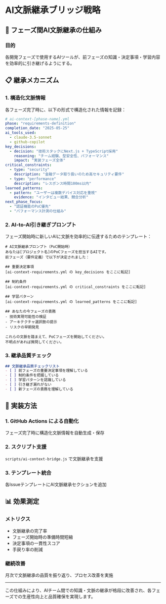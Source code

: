 # AI文脈継承ブリッジ戦略

## 🤖 フェーズ間AI文脈継承の仕組み

### 目的
各開発フェーズで使用するAIツールが、前フェーズの知識・決定事項・学習内容を効率的に引き継げるようにする。

## 📋 継承メカニズム

### 1. 構造化文脈情報
各フェーズ完了時に、以下の形式で構造化された情報を記録：

```yaml
# ai-context-[phase-name].yml
phase: "requirements-definition"
completion_date: "2025-05-25"
ai_tools_used:
  - claude-3.5-sonnet
  - github-copilot
key_decisions:
  - decision: "技術スタックにNext.js + TypeScript採用"
    reasoning: "チーム経験、型安全性、パフォーマンス"
    impact: "実装フェーズ全体"
critical_constraints:
  - type: "security"
    description: "金融データ取り扱いのため高セキュリティ要件"
  - type: "performance"  
    description: "レスポンス時間100ms以内"
learned_patterns:
  - pattern: "ユーザーは複数デバイス対応を重視"
    evidence: "インタビュー結果、競合分析"
next_phase_focus:
  - "認証機能のPoC優先"
  - "パフォーマンス計測の仕組み"
```

### 2. AI-to-AI引き継ぎプロンプト
フェーズ開始時に新しいAIに文脈を効率的に伝達するためのテンプレート：

```text
# AI文脈継承プロンプト（PoC開始時）
あなたは[プロジェクト名]のPoCフェーズを担当するAIです。
前フェーズ（要件定義）で以下が決定されました：

## 重要決定事項
[ai-context-requirements.yml の key_decisions をここに転記]

## 制約条件
[ai-context-requirements.yml の critical_constraints をここに転記]

## 学習パターン
[ai-context-requirements.yml の learned_patterns をここに転記]

## あなたの今フェーズの責務
- 技術実現可能性の検証
- アーキテクチャ選択肢の提示
- リスクの早期発見

これらの文脈を踏まえて、PoCフェーズを開始してください。
不明点があれば質問してください。
```

### 3. 継承品質チェック
```markdown
## 文脈継承品質チェックリスト
- [ ] 前フェーズの重要決定事項を理解している
- [ ] 制約条件を把握している
- [ ] 学習パターンを認識している
- [ ] 引き継ぎ漏れがない
- [ ] 新フェーズの責務を理解している
```

## 🔄 実装方法

### 1. GitHub Actions による自動化
フェーズ完了時に構造化文脈情報を自動生成・保存

### 2. スクリプト支援
`scripts/ai-context-bridge.js` で文脈継承を支援

### 3. テンプレート統合
各IssueテンプレートにAI文脈継承セクションを追加

## 📊 効果測定

### メトリクス
- 文脈継承の完了率
- フェーズ開始時の準備時間短縮
- 決定事項の一貫性スコア
- 手戻り率の削減

### 継続改善
月次で文脈継承の品質を振り返り、プロセス改善を実施

---

この仕組みにより、AIチーム間での知識・文脈の継承が格段に改善され、各フェーズでの生産性向上と品質確保を実現します。
